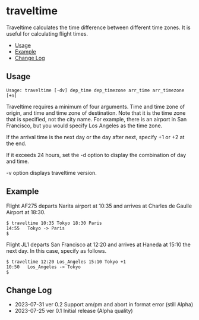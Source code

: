 # traveltime <!-- omit in toc -->

Traveltime calculates the time difference between different time zones. It is useful for calculating flight times.

- [Usage](#usage)
- [Example](#example)
- [Change Log](#change-log)


## Usage

    Usage: traveltime [-dv] dep_time dep_timezone arr_time arr_timezone [+n]

Traveltime requires a minimum of four arguments. Time and time zone of origin, and time and time zone of destination. Note that it is the time zone that is specified, not the city name. For example, there is an airport in San Francisco, but you would specify Los Angeles as the time zone.

If the arrival time is the next day or the day after next, specify +1 or +2 at the end.

If it exceeds 24 hours, set the -d option to display the combination of day and time.

-v option displays traveltime version.

## Example

Flight AF275 departs Narita airport at 10:35 and arrives at Charles de Gaulle Airport at 18:30.

```
$ traveltime 10:35 Tokyo 18:30 Paris
14:55   Tokyo -> Paris
$ 
```

Flight JL1 departs San Francisco at 12:20 and arrives at Haneda at 15:10 the next day. In this case, specify as follows.

```
$ traveltime 12:20 Los_Angeles 15:10 Tokyo +1
10:50   Los_Angeles -> Tokyo
$ 
```

## Change Log

- 2023-07-31 ver 0.2 Support am/pm and abort in format error (still Alpha)
- 2023-07-25 ver 0.1 Initial release (Alpha quality)
